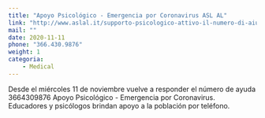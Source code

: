 ```yaml
---
title: "Apoyo Psicológico - Emergencia por Coronavirus ASL AL"
link: "http://www.aslal.it/supporto-psicologico-attivo-il-numero-di-aiuto-asl-al"
mail: ""
date: 2020-11-11
phone: "366.430.9876"
weight: 1
categoria:
    - Medical
---
```


Desde el miércoles 11 de noviembre vuelve a responder el número de ayuda 3664309876 Apoyo Psicológico - Emergencia por Coronavirus.  
Educadores y psicólogos brindan apoyo a la población por teléfono.
